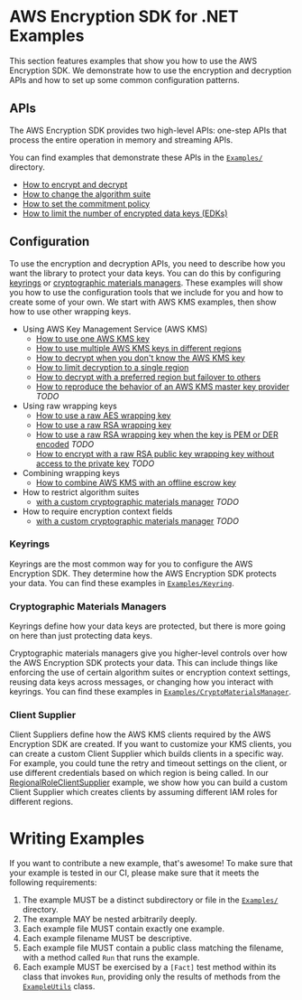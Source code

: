 # AWS Encryption SDK for .NET Examples

This section features examples that show you
how to use the AWS Encryption SDK.
We demonstrate how to use the encryption and decryption APIs
and how to set up some common configuration patterns.

## APIs

The AWS Encryption SDK provides two high-level APIs:
one-step APIs that process the entire operation in memory
and streaming APIs.

You can find examples that demonstrate these APIs
in the [`Examples/`](./) directory.

* [How to encrypt and decrypt](./Keyring/AwsKmsKeyringExample.cs)
* [How to change the algorithm suite](./NonSigningAlgorithmSuiteExample.cs)
* [How to set the commitment policy](./CommitmentPolicy.cs)
* [How to limit the number of encrypted data keys (EDKs)](./LimitEncryptedDataKeysExample.cs)

## Configuration

To use the encryption and decryption APIs,
you need to describe how you want the library to protect your data keys.
You can do this by configuring
[keyrings](#keyrings) or [cryptographic materials managers](#cryptographic-materials-managers).
These examples will show you how to use the configuration tools that we include for you
and how to create some of your own.
We start with AWS KMS examples, then show how to use other wrapping keys.

* Using AWS Key Management Service (AWS KMS)
    * [How to use one AWS KMS key](./Keyring/AwsKmsKeyringExample.cs)
    * [How to use multiple AWS KMS keys in different regions](./Keyring/AwsKmsMrkDiscoveryMultiKeyringExample.cs)
    * [How to decrypt when you don't know the AWS KMS key](./Keyring/AwsKmsDiscoveryKeyringExample.cs)
    * [How to limit decryption to a single region](./Keyring/AwsKmsMrkDiscoveryKeyringExample.cs)
    * [How to decrypt with a preferred region but failover to others](./Keyring/AwsKmsMrkDiscoveryMultiKeyringExample.cs)
    * [How to reproduce the behavior of an AWS KMS master key provider](./) *TODO*
* Using raw wrapping keys
    * [How to use a raw AES wrapping key](./Keyring/RawAESKeyringExample.cs)
    * [How to use a raw RSA wrapping key](./Keyring/RawRSAKeyringExample.cs)
    * [How to use a raw RSA wrapping key when the key is PEM or DER encoded](./) *TODO*
    * [How to encrypt with a raw RSA public key wrapping key without access to the private key](./) *TODO*
* Combining wrapping keys
    * [How to combine AWS KMS with an offline escrow key](./Keyring/MultiKeyringExample.cs)
* How to restrict algorithm suites
    * [with a custom cryptographic materials manager](./) *TODO*
* How to require encryption context fields
    * [with a custom cryptographic materials manager](./) *TODO*

### Keyrings

Keyrings are the most common way for you to configure the AWS Encryption SDK.
They determine how the AWS Encryption SDK protects your data.
You can find these examples in [`Examples/Keyring`](./Keyring).

### Cryptographic Materials Managers

Keyrings define how your data keys are protected,
but there is more going on here than just protecting data keys.

Cryptographic materials managers give you higher-level controls
over how the AWS Encryption SDK protects your data.
This can include things like
enforcing the use of certain algorithm suites or encryption context settings,
reusing data keys across messages,
or changing how you interact with keyrings.
You can find these examples in
[`Examples/CryptoMaterialsManager`](./CryptoMaterialsManager).

### Client Supplier

Client Suppliers define how the AWS KMS clients required by the AWS
Encryption SDK are created. If you want to customize your KMS
clients, you can create a custom Client Supplier which 
builds clients in a specific way. For example, you could tune
the retry and timeout settings on the client, or use different credentials
based on which region is being called. In our
[RegionalRoleClientSupplier](./ClientSupplier/RegionalRoleClientSupplier.cs)
example, we show how you can build a custom Client Supplier which
creates clients by assuming different IAM roles for different regions.

# Writing Examples

If you want to contribute a new example, that's awesome!
To make sure that your example is tested in our CI,
please make sure that it meets the following requirements:

1. The example MUST be a distinct subdirectory or file in the [`Examples/`](./) directory.
1. The example MAY be nested arbitrarily deeply.
1. Each example file MUST contain exactly one example.
1. Each example filename MUST be descriptive.
1. Each example file MUST contain a public class matching the filename, 
   with a method called `Run` that runs the example.
1. Each example MUST be exercised by a `[Fact]` test method within its class that invokes `Run`,
   providing only the results of methods from the [`ExampleUtils`](./ExampleUtils/ExampleUtils.cs) class.
